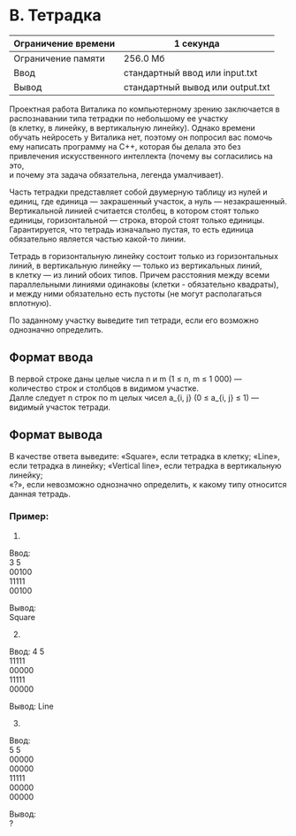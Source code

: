 # B. Тетрадка

| Ограничение времени | 1 секунда                        |
|---------------------|----------------------------------|
| Ограничение памяти  | 256.0 Мб                         |
| Ввод                | стандартный ввод или input.txt   |
| Вывод               | стандартный вывод или output.txt |

Проектная работа Виталика по компьютерному зрению заключается в распознавании типа тетрадки по небольшому ее участку  
(в клетку, в линейку, в вертикальную линейку). Однако времени обучать нейросеть у Виталика нет, поэтому он попросил вас помочь  
ему написать программу на C++, которая бы делала это без привлечения искусственного интеллекта (почему вы согласились на это,  
и почему эта задача обязательна, легенда умалчивает).

Часть тетрадки представляет собой двумерную таблицу из нулей и единиц, где единица — закрашенный участок, а нуль — незакрашенный.  
Вертикальной линией считается столбец, в котором стоят только единицы, горизонтальной — строка, второй стоят только единицы.  
Гарантируется, что тетрадь изначально пустая, то есть единица обязательно является частью какой-то линии.

Тетрадь в горизонтальную линейку состоит только из горизонтальных линий, в вертикальную линейку — только из вертикальных линий,  
в клетку — из линий обоих типов. Причем расстояния между всеми параллельными линиями одинаковы (клетки - обязательно квадраты),  
и между ними обязательно есть пустоты (не могут располагаться вплотную).

По заданному участку выведите тип тетради, если его возможно однозначно определить.

## Формат ввода
В первой строке даны целые числа n и m (1 ≤ n, m ≤ 1 000) — количество строк и столбцов в видимом участке.  
Далле следует n строк по m целых чисел a_{i, j} (0 ≤ a_{i, j} ≤ 1) — видимый участок тетради.

## Формат вывода
В качестве ответа выведите:
«Square», если тетрадка в клетку; «Line», если тетрадка в линейку; «Vertical line», если тетрадка в вертикальную линейку;  
«?», если невозможно однозначно определить, к какому типу относится данная тетрадь.

### Пример:
1.  
Ввод:  
3 5  
00100  
11111  
00100  
 
Вывод:  
Square  

2.
Ввод: 
4 5  
11111  
00000  
11111  
00000  

Вывод:
Line  

3.  
Ввод:  
5 5  
00000  
00000  
11111  
00000  
00000  

Вывод:  
?  
